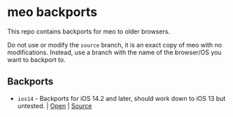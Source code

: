 # meo backports
This repo contains backports for meo to older browsers.

Do not use or modify the `source` branch, it is an exact copy of meo with no modifications. Instead, use a branch with the name of the browser/OS you want to backport to.

## Backports
- `ios14` - Backports for iOS 14.2 and later, should work down to iOS 13 but untested. | [Open](https://ios14.meo-5d3.pages.dev) | [Source](https://github.com/MeowerBackports/meo/tree/ios14)